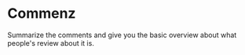 # Commenz

Summarize the comments and give you the basic overview about what people's review about it is. 
